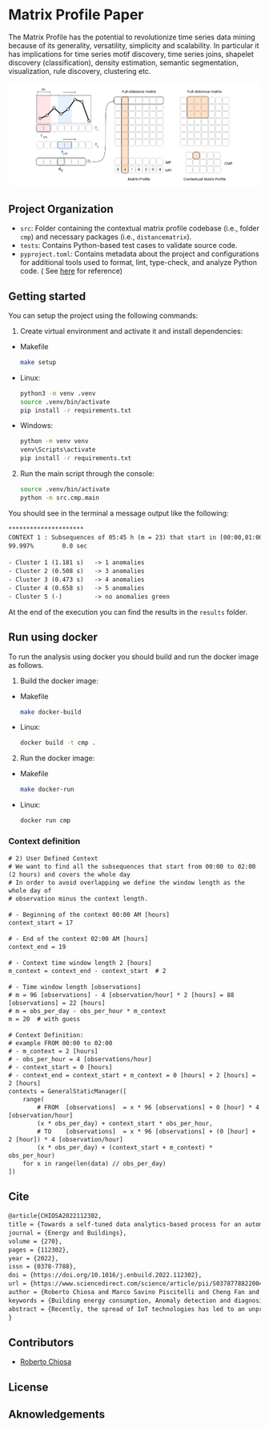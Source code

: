 # Matrix Profile Paper

The Matrix Profile has the potential to revolutionize time series data mining because of its generality, versatility,
simplicity and scalability. In particular it has implications for time series motif discovery, time series joins,
shapelet discovery (classification), density estimation, semantic segmentation, visualization, rule discovery,
clustering etc.

![](/Paper/images/Fig%201%20-%20MP%20and%20CMP%20explained%403.png)

## Project Organization

- `src`: Folder containing the contextual matrix profile codebase (i.e., folder `cmp`) and necessary packages (i.e., `distancematrix`).
- `tests`: Contains Python-based test cases to validate source code.
- `pyproject.toml`: Contains metadata about the project and configurations for additional tools used to format, lint,
  type-check, and analyze Python code. (
  See [here](https://packaging.python.org/en/latest/guides/writing-pyproject-toml/) for reference)

## Getting started

You can setup the project using the following commands:

1. Create virtual environment and activate it and install dependencies:

- Makefile
  ```bash
  make setup
  ```
- Linux:
  ```bash
  python3 -m venv .venv
  source .venv/bin/activate
  pip install -r requirements.txt
  ```
- Windows:
  ```bash
  python -m venv venv
  venv\Scripts\activate
  pip install -r requirements.txt
  ```

2. Run the main script through the console:
   ```bash
   source .venv/bin/activate
   python -m src.cmp.main
   ```

You should see in the terminal a message output like the following:

```txt
*********************
CONTEXT 1 : Subsequences of 05:45 h (m = 23) that start in [00:00,01:00) (ctx_from00_00_to01_00_m05_45)
99.997%        0.0 sec

- Cluster 1 (1.181 s)   -> 1 anomalies
- Cluster 2 (0.508 s)   -> 3 anomalies
- Cluster 3 (0.473 s)   -> 4 anomalies
- Cluster 4 (0.658 s)   -> 5 anomalies
- Cluster 5 (-)         -> no anomalies green
```

At the end of the execution you can find the results in the `results` folder.


## Run using docker
To run the analysis using docker you should build and run the docker image as follows.

1. Build the docker image:
- Makefile
  ```bash
  make docker-build
  ```
- Linux:
  ```bash
  docker build -t cmp .
  ```

2. Run the docker image:

- Makefile
  ```bash
  make docker-run
  ```
- Linux:
  ```bash
  docker run cmp
  ```
   
### Context definition

```
# 2) User Defined Context
# We want to find all the subsequences that start from 00:00 to 02:00 (2 hours) and covers the whole day
# In order to avoid overlapping we define the window length as the whole day of
# observation minus the context length.

# - Beginning of the context 00:00 AM [hours]
context_start = 17

# - End of the context 02:00 AM [hours]
context_end = 19

# - Context time window length 2 [hours]
m_context = context_end - context_start  # 2

# - Time window length [observations]
# m = 96 [observations] - 4 [observation/hour] * 2 [hours] = 88 [observations] = 22 [hours]
# m = obs_per_day - obs_per_hour * m_context
m = 20  # with guess

# Context Definition:
# example FROM 00:00 to 02:00
# - m_context = 2 [hours]
# - obs_per_hour = 4 [observations/hour]
# - context_start = 0 [hours]
# - context_end = context_start + m_context = 0 [hours] + 2 [hours] = 2 [hours]
contexts = GeneralStaticManager([
    range(
        # FROM  [observations]  = x * 96 [observations] + 0 [hour] * 4 [observation/hour]
        (x * obs_per_day) + context_start * obs_per_hour,
        # TO    [observations]  = x * 96 [observations] + (0 [hour] + 2 [hour]) * 4 [observation/hour]
        (x * obs_per_day) + (context_start + m_context) * obs_per_hour)
    for x in range(len(data) // obs_per_day)
])
```

## Cite

```latex
@article{CHIOSA2022112302,
title = {Towards a self-tuned data analytics-based process for an automatic context-aware detection and diagnosis of anomalies in building energy consumption timeseries},
journal = {Energy and Buildings},
volume = {270},
pages = {112302},
year = {2022},
issn = {0378-7788},
doi = {https://doi.org/10.1016/j.enbuild.2022.112302},
url = {https://www.sciencedirect.com/science/article/pii/S037877882200473X},
author = {Roberto Chiosa and Marco Savino Piscitelli and Cheng Fan and Alfonso Capozzoli},
keywords = {Building energy consumption, Anomaly detection and diagnosis, Contextual matrix profile, Timeseries analytics},
abstract = {Recently, the spread of IoT technologies has led to an unprecedented acquisition of energy-related data providing accessible knowledge on the actual performance of buildings during their operation. A proper analysis of such data supports energy and facility managers in spotting valuable energy saving opportunities. In this context, anomaly detection and diagnosis (ADD) tools allow a prompt and automatic recognition of abnormal and non-optimal energy performance patterns enabling a better decision-making to reduce energy wastes and system inefficiencies. To this aim, this paper introduces a novel meter-level ADD process capable to identify energy consumption anomalies at meter-level and perform diagnosis by exploiting information at sub-load level. The process leverages supervised and unsupervised analytics techniques coupled with the distance-based contextual matrix profile (CMP) algorithm to discover infrequent subsequences in energy consumption timeseries considering specific boundary conditions. The proposed process has self-tuning capabilities and can rank anomalies at both meter and sub-load level by means of robust severity score. The methodology is tested on one-year energy consumption timeseries of a medium/low voltage transformation cabin of the university campus of Politecnico di Torino leading to the detection of 55 anomalous subsequences that are diagnosed by analysing a group of 8 different sub-loads.}
}
```

## Contributors

- [Roberto Chiosa]()

## License

## Aknowledgements

